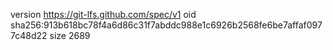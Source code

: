version https://git-lfs.github.com/spec/v1
oid sha256:913b618bc78f4a6d86c31f7abddc988e1c6926b2568fe6be7affaf0977c48d22
size 2689
